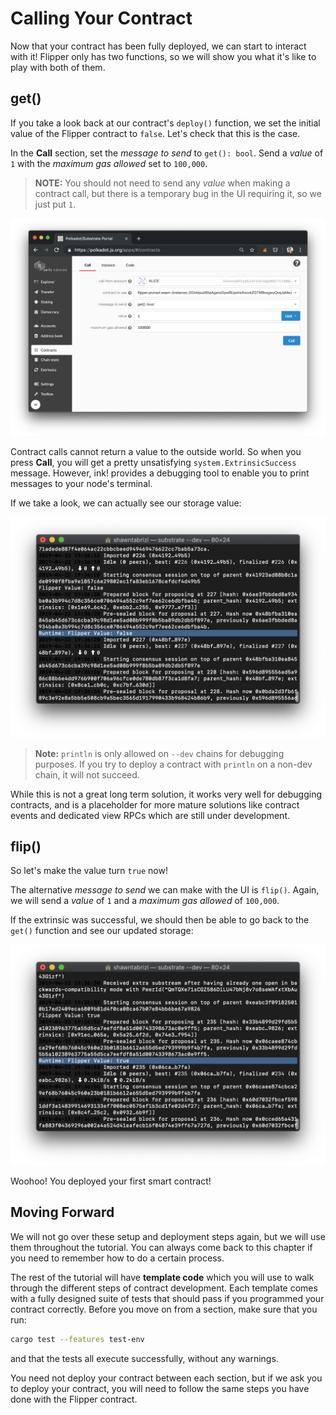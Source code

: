Calling Your Contract
===

Now that your contract has been fully deployed, we can start to interact with it! Flipper only has two functions, so we will show you what it's like to play with both of them.

## get()

If you take a look back at our contract's `deploy()` function, we set the initial value of the Flipper contract to `false`. Let's check that this is the case.

In the **Call** section, set the _message to send_ to `get(): bool`. Send a _value_ of `1` with the _maximum gas allowed_ set to `100,000`.

> **NOTE:** You should not need to send any _value_ when making a contract call, but there is a temporary bug in the UI requiring it, so we just put `1`.

![An image of the Contracts call page](./assets/flipper-call-page.png)

Contract calls cannot return a value to the outside world. So when you press **Call**, you will get a pretty unsatisfying `system.ExtrinsicSuccess` message. However, ink! provides a debugging tool to enable you to print messages to your node's terminal.

If we take a look, we can actually see our storage value:

![An image of println in the terminal for Flipper with false](./assets/flipper-println-false.png)

> **Note:** `println` is only allowed on `--dev` chains for debugging purposes. If you try to deploy a contract with `println` on a non-dev chain, it will not succeed.

While this is not a great long term solution, it works very well for debugging contracts, and is a placeholder for more mature solutions like contract events and dedicated view RPCs which are still under development.

## flip()

So let's make the value turn `true` now!

The alternative _message to send_ we can make with the UI is `flip()`. Again, we will send a _value_ of `1` and a _maximum gas allowed_ of `100,000`.

If the extrinsic was successful, we should then be able to go back to the `get()` function and see our updated storage:

![An image of println in the terminal for Flipper with true](./assets/flipper-println-true.png)

Woohoo! You deployed your first smart contract!

## Moving Forward

We will not go over these setup and deployment steps again, but we will use them throughout the tutorial. You can always come back to this chapter if you need to remember how to do a certain process.

The rest of the tutorial will have **template code** which you will use to walk through the different steps of contract development. Each template comes with a fully designed suite of tests that should pass if you programmed your contract correctly. Before you move on from a section, make sure that you run:

```bash
cargo test --features test-env
```

and that the tests all execute successfully, without any warnings.

You need not deploy your contract between each section, but if we ask you to deploy your contract, you will need to follow the same steps you have done with the Flipper contract.
